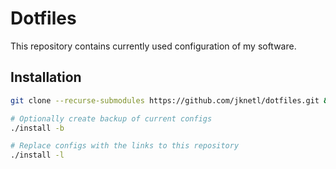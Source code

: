 # Dotfiles

This repository contains currently used configuration of my software.

## Installation

```bash
git clone --recurse-submodules https://github.com/jknetl/dotfiles.git && cd dotfiles

# Optionally create backup of current configs
./install -b 

# Replace configs with the links to this repository
./install -l
```
